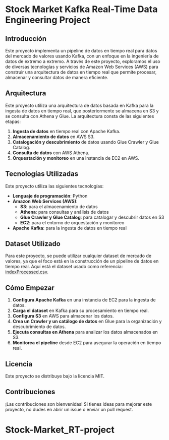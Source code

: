 # Stock Market Kafka Real-Time Data Engineering Project

## Introducción
Este proyecto implementa un pipeline de datos en tiempo real para datos del mercado de valores usando Kafka, con un enfoque en la ingeniería de datos de extremo a extremo. A través de este proyecto, exploramos el uso de diversas tecnologías y servicios de Amazon Web Services (AWS) para construir una arquitectura de datos en tiempo real que permite procesar, almacenar y consultar datos de manera eficiente.

## Arquitectura
Este proyecto utiliza una arquitectura de datos basada en Kafka para la ingesta de datos en tiempo real, que posteriormente se almacena en S3 y se consulta con Athena y Glue. La arquitectura consta de las siguientes etapas:
1. **Ingesta de datos** en tiempo real con Apache Kafka.
2. **Almacenamiento de datos** en AWS S3.
3. **Catalogación y descubrimiento** de datos usando Glue Crawler y Glue Catalog.
4. **Consulta de datos** con AWS Athena.
5. **Orquestación y monitoreo** en una instancia de EC2 en AWS.

## Tecnologías Utilizadas
Este proyecto utiliza las siguientes tecnologías:
- **Lenguaje de programación**: Python
- **Amazon Web Services (AWS)**:
  - **S3**: para el almacenamiento de datos
  - **Athena**: para consultas y análisis de datos
  - **Glue Crawler y Glue Catalog**: para catalogar y descubrir datos en S3
  - **EC2**: para el entorno de orquestación y monitoreo
- **Apache Kafka**: para la ingesta de datos en tiempo real

## Dataset Utilizado
Para este proyecto, se puede utilizar cualquier dataset de mercado de valores, ya que el foco está en la construcción de un pipeline de datos en tiempo real. Aquí está el dataset usado como referencia: [indexProcessed.csv](https://github.com/Danirive30/Stock-Market_RT-project/blob/main/indexProcessed.csv).

## Cómo Empezar
1. **Configura Apache Kafka** en una instancia de EC2 para la ingesta de datos.
2. **Carga el dataset** en Kafka para su procesamiento en tiempo real.
3. **Configura S3** en AWS para almacenar los datos.
4. **Crea un Crawler y un catálogo de datos** en Glue para la organización y descubrimiento de datos.
5. **Ejecuta consultas en Athena** para analizar los datos almacenados en S3.
6. **Monitorea el pipeline** desde EC2 para asegurar la operación en tiempo real.

## Licencia
Este proyecto se distribuye bajo la licencia MIT.

## Contribuciones
¡Las contribuciones son bienvenidas! Si tienes ideas para mejorar este proyecto, no dudes en abrir un issue o enviar un pull request.


# Stock-Market_RT-project
